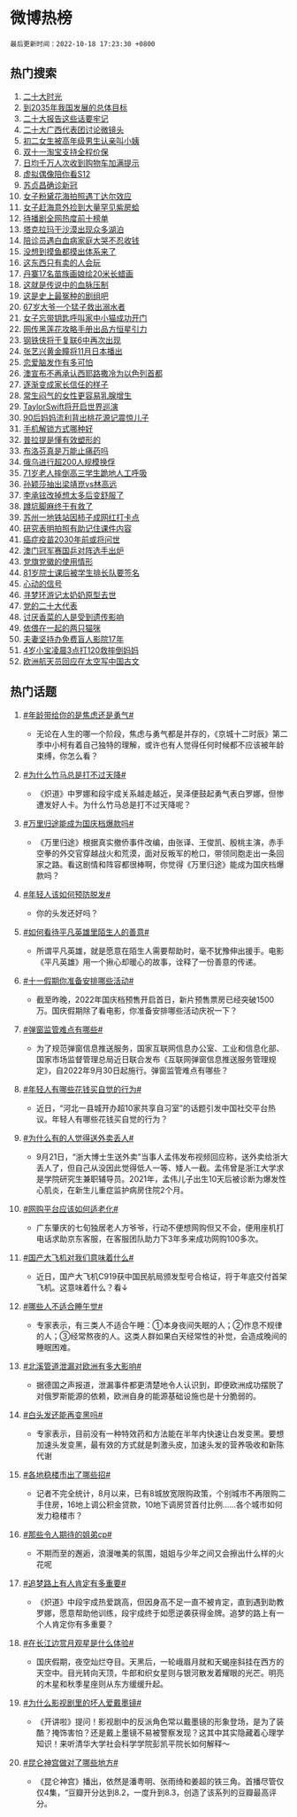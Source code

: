 # 微博热榜

`最后更新时间：2022-10-18 17:23:30 +0800`

## 热门搜索

1. [二十大时光](https://m.weibo.cn/search?containerid=100103type%3D1%26t%3D10%26q%3D%23%E4%BA%8C%E5%8D%81%E5%A4%A7%E6%97%B6%E5%85%89%23&stream_entry_id=51&isnewpage=1&extparam=seat%3D1%26cate%3D10103%26filter_type%3Drealtimehot%26dgr%3D0%26pos%3D0%26c_type%3D51%26display_time%3D1666085008%26pre_seqid%3D16660850085440454434209&luicode=10000011&lfid=106003type%253D25%2526t%253D3%2526disable_hot%253D1%2526filter_type%253Drealtimehot)
1. [到2035年我国发展的总体目标](https://m.weibo.cn/search?containerid=100103type%3D1%26t%3D10%26q%3D%23%E5%88%B02035%E5%B9%B4%E6%88%91%E5%9B%BD%E5%8F%91%E5%B1%95%E7%9A%84%E6%80%BB%E4%BD%93%E7%9B%AE%E6%A0%87%23&stream_entry_id=31&isnewpage=1&extparam=seat%3D1%26cate%3D0%26lcate%3D5001%26pos%3D0%26dgr%3D0%26flag%3D0%26filter_type%3Drealtimehot%26q%3D%2523%25E5%2588%25B02035%25E5%25B9%25B4%25E6%2588%2591%25E5%259B%25BD%25E5%258F%2591%25E5%25B1%2595%25E7%259A%2584%25E6%2580%25BB%25E4%25BD%2593%25E7%259B%25AE%25E6%25A0%2587%2523%26c_type%3D31%26band_rank%3D1%26realpos%3D1%26display_time%3D1666085008%26pre_seqid%3D16660850085440454434209&luicode=10000011&lfid=106003type%253D25%2526t%253D3%2526disable_hot%253D1%2526filter_type%253Drealtimehot)
1. [二十大报告这些话要牢记](https://m.weibo.cn/search?containerid=100103type%3D1%26t%3D10%26q%3D%23%E4%BA%8C%E5%8D%81%E5%A4%A7%E6%8A%A5%E5%91%8A%E8%BF%99%E4%BA%9B%E8%AF%9D%E8%A6%81%E7%89%A2%E8%AE%B0%23&stream_entry_id=31&isnewpage=1&extparam=seat%3D1%26cate%3D0%26lcate%3D5001%26pos%3D1%26dgr%3D0%26flag%3D0%26filter_type%3Drealtimehot%26q%3D%2523%25E4%25BA%258C%25E5%258D%2581%25E5%25A4%25A7%25E6%258A%25A5%25E5%2591%258A%25E8%25BF%2599%25E4%25BA%259B%25E8%25AF%259D%25E8%25A6%2581%25E7%2589%25A2%25E8%25AE%25B0%2523%26c_type%3D31%26band_rank%3D2%26realpos%3D2%26display_time%3D1666085008%26pre_seqid%3D16660850085440454434209&luicode=10000011&lfid=106003type%253D25%2526t%253D3%2526disable_hot%253D1%2526filter_type%253Drealtimehot)
1. [二十大广西代表团讨论微镜头](https://m.weibo.cn/search?containerid=100103type%3D1%26t%3D10%26q%3D%23%E4%BA%8C%E5%8D%81%E5%A4%A7%E5%B9%BF%E8%A5%BF%E4%BB%A3%E8%A1%A8%E5%9B%A2%E8%AE%A8%E8%AE%BA%E5%BE%AE%E9%95%9C%E5%A4%B4%23&stream_entry_id=31&isnewpage=1&extparam=seat%3D1%26cate%3D0%26lcate%3D5001%26pos%3D2%26dgr%3D0%26flag%3D0%26filter_type%3Drealtimehot%26q%3D%2523%25E4%25BA%258C%25E5%258D%2581%25E5%25A4%25A7%25E5%25B9%25BF%25E8%25A5%25BF%25E4%25BB%25A3%25E8%25A1%25A8%25E5%259B%25A2%25E8%25AE%25A8%25E8%25AE%25BA%25E5%25BE%25AE%25E9%2595%259C%25E5%25A4%25B4%2523%26c_type%3D31%26band_rank%3D3%26realpos%3D3%26display_time%3D1666085008%26pre_seqid%3D16660850085440454434209&luicode=10000011&lfid=106003type%253D25%2526t%253D3%2526disable_hot%253D1%2526filter_type%253Drealtimehot)
1. [初二女生被高年级男生认亲叫小姨](https://m.weibo.cn/search?containerid=100103type%3D1%26t%3D10%26q%3D%23%E5%88%9D%E4%BA%8C%E5%A5%B3%E7%94%9F%E8%A2%AB%E9%AB%98%E5%B9%B4%E7%BA%A7%E7%94%B7%E7%94%9F%E8%AE%A4%E4%BA%B2%E5%8F%AB%E5%B0%8F%E5%A7%A8%23&stream_entry_id=31&isnewpage=1&extparam=seat%3D1%26cate%3D0%26lcate%3D5001%26pos%3D3%26dgr%3D0%26flag%3D2%26filter_type%3Drealtimehot%26q%3D%2523%25E5%2588%259D%25E4%25BA%258C%25E5%25A5%25B3%25E7%2594%259F%25E8%25A2%25AB%25E9%25AB%2598%25E5%25B9%25B4%25E7%25BA%25A7%25E7%2594%25B7%25E7%2594%259F%25E8%25AE%25A4%25E4%25BA%25B2%25E5%258F%25AB%25E5%25B0%258F%25E5%25A7%25A8%2523%26c_type%3D31%26band_rank%3D4%26realpos%3D4%26display_time%3D1666085008%26pre_seqid%3D16660850085440454434209&luicode=10000011&lfid=106003type%253D25%2526t%253D3%2526disable_hot%253D1%2526filter_type%253Drealtimehot)
1. [双十一淘宝支持全程价保](https://m.weibo.cn/search?containerid=100103type%3D1%26t%3D10%26q%3D%23%E5%8F%8C%E5%8D%81%E4%B8%80%E6%B7%98%E5%AE%9D%E6%94%AF%E6%8C%81%E5%85%A8%E7%A8%8B%E4%BB%B7%E4%BF%9D%23&stream_entry_id=31&isnewpage=1&extparam=seat%3D1%26cate%3D0%26lcate%3D5001%26pos%3D4%26dgr%3D0%26flag%3D2%26filter_type%3Drealtimehot%26q%3D%2523%25E5%258F%258C%25E5%258D%2581%25E4%25B8%2580%25E6%25B7%2598%25E5%25AE%259D%25E6%2594%25AF%25E6%258C%2581%25E5%2585%25A8%25E7%25A8%258B%25E4%25BB%25B7%25E4%25BF%259D%2523%26c_type%3D31%26band_rank%3D5%26realpos%3D5%26display_time%3D1666085008%26pre_seqid%3D16660850085440454434209&luicode=10000011&lfid=106003type%253D25%2526t%253D3%2526disable_hot%253D1%2526filter_type%253Drealtimehot)
1. [日均千万人次收到购物车加满提示](https://m.weibo.cn/search?containerid=100103type%3D1%26t%3D10%26q%3D%23%E6%97%A5%E5%9D%87%E5%8D%83%E4%B8%87%E4%BA%BA%E6%AC%A1%E6%94%B6%E5%88%B0%E8%B4%AD%E7%89%A9%E8%BD%A6%E5%8A%A0%E6%BB%A1%E6%8F%90%E7%A4%BA%23&stream_entry_id=31&isnewpage=1&extparam=seat%3D1%26cate%3D0%26lcate%3D5001%26pos%3D5%26dgr%3D0%26flag%3D1%26filter_type%3Drealtimehot%26q%3D%2523%25E6%2597%25A5%25E5%259D%2587%25E5%258D%2583%25E4%25B8%2587%25E4%25BA%25BA%25E6%25AC%25A1%25E6%2594%25B6%25E5%2588%25B0%25E8%25B4%25AD%25E7%2589%25A9%25E8%25BD%25A6%25E5%258A%25A0%25E6%25BB%25A1%25E6%258F%2590%25E7%25A4%25BA%2523%26c_type%3D31%26band_rank%3D6%26realpos%3D6%26display_time%3D1666085008%26pre_seqid%3D16660850085440454434209&luicode=10000011&lfid=106003type%253D25%2526t%253D3%2526disable_hot%253D1%2526filter_type%253Drealtimehot)
1. [虚拟偶像陪你看S12](https://m.weibo.cn/search?containerid=100103type%3D1%26t%3D10%26q%3D%23%E8%99%9A%E6%8B%9F%E5%81%B6%E5%83%8F%E9%99%AA%E4%BD%A0%E7%9C%8BS12%23&stream_entry_id=31&isnewpage=1&extparam=seat%3D1%26cate%3D0%26lcate%3D5001%26pos%3D6%26dgr%3D0%26filter_type%3Drealtimehot%26adid%3D168367%26q%3D%2523%25E8%2599%259A%25E6%258B%259F%25E5%2581%25B6%25E5%2583%258F%25E9%2599%25AA%25E4%25BD%25A0%25E7%259C%258BS12%2523%26c_type%3D31%26band_rank%3D7%26display_time%3D1666085008%26pre_seqid%3D16660850085440454434209&luicode=10000011&lfid=106003type%253D25%2526t%253D3%2526disable_hot%253D1%2526filter_type%253Drealtimehot)
1. [苏贞昌确诊新冠](https://m.weibo.cn/search?containerid=100103type%3D1%26t%3D10%26q%3D%23%E8%8B%8F%E8%B4%9E%E6%98%8C%E7%A1%AE%E8%AF%8A%E6%96%B0%E5%86%A0%23&stream_entry_id=31&isnewpage=1&extparam=seat%3D1%26cate%3D0%26lcate%3D5001%26pos%3D7%26dgr%3D0%26flag%3D1%26filter_type%3Drealtimehot%26q%3D%2523%25E8%258B%258F%25E8%25B4%259E%25E6%2598%258C%25E7%25A1%25AE%25E8%25AF%258A%25E6%2596%25B0%25E5%2586%25A0%2523%26c_type%3D31%26band_rank%3D7%26realpos%3D7%26display_time%3D1666085008%26pre_seqid%3D16660850085440454434209&luicode=10000011&lfid=106003type%253D25%2526t%253D3%2526disable_hot%253D1%2526filter_type%253Drealtimehot)
1. [女子粉黛花海拍照遇丁达尔效应](https://m.weibo.cn/search?containerid=100103type%3D1%26t%3D10%26q%3D%23%E5%A5%B3%E5%AD%90%E7%B2%89%E9%BB%9B%E8%8A%B1%E6%B5%B7%E6%8B%8D%E7%85%A7%E9%81%87%E4%B8%81%E8%BE%BE%E5%B0%94%E6%95%88%E5%BA%94%23&stream_entry_id=31&isnewpage=1&extparam=seat%3D1%26cate%3D0%26lcate%3D5001%26pos%3D8%26dgr%3D0%26flag%3D0%26filter_type%3Drealtimehot%26q%3D%2523%25E5%25A5%25B3%25E5%25AD%2590%25E7%25B2%2589%25E9%25BB%259B%25E8%258A%25B1%25E6%25B5%25B7%25E6%258B%258D%25E7%2585%25A7%25E9%2581%2587%25E4%25B8%2581%25E8%25BE%25BE%25E5%25B0%2594%25E6%2595%2588%25E5%25BA%2594%2523%26c_type%3D31%26band_rank%3D8%26realpos%3D8%26display_time%3D1666085008%26pre_seqid%3D16660850085440454434209&luicode=10000011&lfid=106003type%253D25%2526t%253D3%2526disable_hot%253D1%2526filter_type%253Drealtimehot)
1. [女子赶海意外捡到大量罕见紫房蛤](https://m.weibo.cn/search?containerid=100103type%3D1%26t%3D10%26q%3D%23%E5%A5%B3%E5%AD%90%E8%B5%B6%E6%B5%B7%E6%84%8F%E5%A4%96%E6%8D%A1%E5%88%B0%E5%A4%A7%E9%87%8F%E7%BD%95%E8%A7%81%E7%B4%AB%E6%88%BF%E8%9B%A4%23&stream_entry_id=31&isnewpage=1&extparam=seat%3D1%26cate%3D0%26lcate%3D5001%26pos%3D9%26dgr%3D0%26flag%3D0%26filter_type%3Drealtimehot%26q%3D%2523%25E5%25A5%25B3%25E5%25AD%2590%25E8%25B5%25B6%25E6%25B5%25B7%25E6%2584%258F%25E5%25A4%2596%25E6%258D%25A1%25E5%2588%25B0%25E5%25A4%25A7%25E9%2587%258F%25E7%25BD%2595%25E8%25A7%2581%25E7%25B4%25AB%25E6%2588%25BF%25E8%259B%25A4%2523%26c_type%3D31%26band_rank%3D9%26realpos%3D9%26display_time%3D1666085008%26pre_seqid%3D16660850085440454434209&luicode=10000011&lfid=106003type%253D25%2526t%253D3%2526disable_hot%253D1%2526filter_type%253Drealtimehot)
1. [待播剧全网热度前十榜单](https://m.weibo.cn/search?containerid=100103type%3D1%26t%3D10%26q%3D%23%E5%BE%85%E6%92%AD%E5%89%A7%E5%85%A8%E7%BD%91%E7%83%AD%E5%BA%A6%E5%89%8D%E5%8D%81%E6%A6%9C%E5%8D%95%23&stream_entry_id=31&isnewpage=1&extparam=seat%3D1%26cate%3D0%26lcate%3D5001%26pos%3D10%26dgr%3D0%26flag%3D0%26filter_type%3Drealtimehot%26q%3D%2523%25E5%25BE%2585%25E6%2592%25AD%25E5%2589%25A7%25E5%2585%25A8%25E7%25BD%2591%25E7%2583%25AD%25E5%25BA%25A6%25E5%2589%258D%25E5%258D%2581%25E6%25A6%259C%25E5%258D%2595%2523%26c_type%3D31%26band_rank%3D10%26realpos%3D10%26display_time%3D1666085008%26pre_seqid%3D16660850085440454434209&luicode=10000011&lfid=106003type%253D25%2526t%253D3%2526disable_hot%253D1%2526filter_type%253Drealtimehot)
1. [塔克拉玛干沙漠出现众多湖泊](https://m.weibo.cn/search?containerid=100103type%3D1%26t%3D10%26q%3D%23%E5%A1%94%E5%85%8B%E6%8B%89%E7%8E%9B%E5%B9%B2%E6%B2%99%E6%BC%A0%E5%87%BA%E7%8E%B0%E4%BC%97%E5%A4%9A%E6%B9%96%E6%B3%8A%23&stream_entry_id=31&isnewpage=1&extparam=seat%3D1%26cate%3D0%26lcate%3D5001%26pos%3D11%26dgr%3D0%26flag%3D1%26filter_type%3Drealtimehot%26q%3D%2523%25E5%25A1%2594%25E5%2585%258B%25E6%258B%2589%25E7%258E%259B%25E5%25B9%25B2%25E6%25B2%2599%25E6%25BC%25A0%25E5%2587%25BA%25E7%258E%25B0%25E4%25BC%2597%25E5%25A4%259A%25E6%25B9%2596%25E6%25B3%258A%2523%26c_type%3D31%26band_rank%3D11%26realpos%3D11%26display_time%3D1666085008%26pre_seqid%3D16660850085440454434209&luicode=10000011&lfid=106003type%253D25%2526t%253D3%2526disable_hot%253D1%2526filter_type%253Drealtimehot)
1. [陪诊员遇白血病家庭大哭不忍收钱](https://m.weibo.cn/search?containerid=100103type%3D1%26t%3D10%26q%3D%23%E9%99%AA%E8%AF%8A%E5%91%98%E9%81%87%E7%99%BD%E8%A1%80%E7%97%85%E5%AE%B6%E5%BA%AD%E5%A4%A7%E5%93%AD%E4%B8%8D%E5%BF%8D%E6%94%B6%E9%92%B1%23&stream_entry_id=31&isnewpage=1&extparam=seat%3D1%26cate%3D0%26lcate%3D5001%26pos%3D12%26dgr%3D0%26flag%3D1%26filter_type%3Drealtimehot%26q%3D%2523%25E9%2599%25AA%25E8%25AF%258A%25E5%2591%2598%25E9%2581%2587%25E7%2599%25BD%25E8%25A1%2580%25E7%2597%2585%25E5%25AE%25B6%25E5%25BA%25AD%25E5%25A4%25A7%25E5%2593%25AD%25E4%25B8%258D%25E5%25BF%258D%25E6%2594%25B6%25E9%2592%25B1%2523%26c_type%3D31%26band_rank%3D12%26realpos%3D12%26display_time%3D1666085008%26pre_seqid%3D16660850085440454434209&luicode=10000011&lfid=106003type%253D25%2526t%253D3%2526disable_hot%253D1%2526filter_type%253Drealtimehot)
1. [没想到摸鱼都摸出体系来了](https://m.weibo.cn/search?containerid=100103type%3D1%26t%3D10%26q%3D%23%E6%B2%A1%E6%83%B3%E5%88%B0%E6%91%B8%E9%B1%BC%E9%83%BD%E6%91%B8%E5%87%BA%E4%BD%93%E7%B3%BB%E6%9D%A5%E4%BA%86%23&stream_entry_id=31&isnewpage=1&extparam=seat%3D1%26cate%3D0%26lcate%3D5001%26pos%3D13%26dgr%3D0%26flag%3D0%26filter_type%3Drealtimehot%26q%3D%2523%25E6%25B2%25A1%25E6%2583%25B3%25E5%2588%25B0%25E6%2591%25B8%25E9%25B1%25BC%25E9%2583%25BD%25E6%2591%25B8%25E5%2587%25BA%25E4%25BD%2593%25E7%25B3%25BB%25E6%259D%25A5%25E4%25BA%2586%2523%26c_type%3D31%26band_rank%3D13%26realpos%3D13%26display_time%3D1666085008%26pre_seqid%3D16660850085440454434209&luicode=10000011&lfid=106003type%253D25%2526t%253D3%2526disable_hot%253D1%2526filter_type%253Drealtimehot)
1. [这东西只有卖的人会玩](https://m.weibo.cn/search?containerid=100103type%3D1%26t%3D10%26q%3D%23%E8%BF%99%E4%B8%9C%E8%A5%BF%E5%8F%AA%E6%9C%89%E5%8D%96%E7%9A%84%E4%BA%BA%E4%BC%9A%E7%8E%A9%23&stream_entry_id=31&isnewpage=1&extparam=seat%3D1%26cate%3D0%26lcate%3D5001%26pos%3D14%26dgr%3D0%26flag%3D1%26filter_type%3Drealtimehot%26q%3D%2523%25E8%25BF%2599%25E4%25B8%259C%25E8%25A5%25BF%25E5%258F%25AA%25E6%259C%2589%25E5%258D%2596%25E7%259A%2584%25E4%25BA%25BA%25E4%25BC%259A%25E7%258E%25A9%2523%26c_type%3D31%26band_rank%3D14%26realpos%3D14%26display_time%3D1666085008%26pre_seqid%3D16660850085440454434209&luicode=10000011&lfid=106003type%253D25%2526t%253D3%2526disable_hot%253D1%2526filter_type%253Drealtimehot)
1. [丹寨17名苗族画娘绘20米长蜡画](https://m.weibo.cn/search?containerid=100103type%3D1%26t%3D10%26q%3D%23%E4%B8%B9%E5%AF%A817%E5%90%8D%E8%8B%97%E6%97%8F%E7%94%BB%E5%A8%98%E7%BB%9820%E7%B1%B3%E9%95%BF%E8%9C%A1%E7%94%BB%23&stream_entry_id=31&isnewpage=1&extparam=seat%3D1%26cate%3D0%26lcate%3D5001%26pos%3D15%26dgr%3D0%26flag%3D0%26filter_type%3Drealtimehot%26adid%3D168409%26q%3D%2523%25E4%25B8%25B9%25E5%25AF%25A817%25E5%2590%258D%25E8%258B%2597%25E6%2597%258F%25E7%2594%25BB%25E5%25A8%2598%25E7%25BB%259820%25E7%25B1%25B3%25E9%2595%25BF%25E8%259C%25A1%25E7%2594%25BB%2523%26c_type%3D31%26band_rank%3D15%26realpos%3D15%26display_time%3D1666085008%26pre_seqid%3D16660850085440454434209&luicode=10000011&lfid=106003type%253D25%2526t%253D3%2526disable_hot%253D1%2526filter_type%253Drealtimehot)
1. [这就是传说中的血脉压制](https://m.weibo.cn/search?containerid=100103type%3D1%26t%3D10%26q%3D%23%E8%BF%99%E5%B0%B1%E6%98%AF%E4%BC%A0%E8%AF%B4%E4%B8%AD%E7%9A%84%E8%A1%80%E8%84%89%E5%8E%8B%E5%88%B6%23&stream_entry_id=31&isnewpage=1&extparam=seat%3D1%26cate%3D0%26lcate%3D5001%26pos%3D16%26dgr%3D0%26flag%3D0%26filter_type%3Drealtimehot%26q%3D%2523%25E8%25BF%2599%25E5%25B0%25B1%25E6%2598%25AF%25E4%25BC%25A0%25E8%25AF%25B4%25E4%25B8%25AD%25E7%259A%2584%25E8%25A1%2580%25E8%2584%2589%25E5%258E%258B%25E5%2588%25B6%2523%26c_type%3D31%26band_rank%3D16%26realpos%3D16%26display_time%3D1666085008%26pre_seqid%3D16660850085440454434209&luicode=10000011&lfid=106003type%253D25%2526t%253D3%2526disable_hot%253D1%2526filter_type%253Drealtimehot)
1. [这是史上最冤种的剧组吧](https://m.weibo.cn/search?containerid=100103type%3D1%26t%3D10%26q%3D%23%E8%BF%99%E6%98%AF%E5%8F%B2%E4%B8%8A%E6%9C%80%E5%86%A4%E7%A7%8D%E7%9A%84%E5%89%A7%E7%BB%84%E5%90%A7%23&stream_entry_id=31&isnewpage=1&extparam=seat%3D1%26cate%3D0%26lcate%3D5001%26pos%3D17%26dgr%3D0%26flag%3D0%26filter_type%3Drealtimehot%26q%3D%2523%25E8%25BF%2599%25E6%2598%25AF%25E5%258F%25B2%25E4%25B8%258A%25E6%259C%2580%25E5%2586%25A4%25E7%25A7%258D%25E7%259A%2584%25E5%2589%25A7%25E7%25BB%2584%25E5%2590%25A7%2523%26c_type%3D31%26band_rank%3D17%26realpos%3D17%26display_time%3D1666085008%26pre_seqid%3D16660850085440454434209&luicode=10000011&lfid=106003type%253D25%2526t%253D3%2526disable_hot%253D1%2526filter_type%253Drealtimehot)
1. [67岁大爷一个猛子救出溺水者](https://m.weibo.cn/search?containerid=100103type%3D1%26t%3D10%26q%3D%2367%E5%B2%81%E5%A4%A7%E7%88%B7%E4%B8%80%E4%B8%AA%E7%8C%9B%E5%AD%90%E6%95%91%E5%87%BA%E6%BA%BA%E6%B0%B4%E8%80%85%23&stream_entry_id=31&isnewpage=1&extparam=seat%3D1%26cate%3D0%26lcate%3D5001%26pos%3D18%26dgr%3D0%26flag%3D1%26filter_type%3Drealtimehot%26q%3D%252367%25E5%25B2%2581%25E5%25A4%25A7%25E7%2588%25B7%25E4%25B8%2580%25E4%25B8%25AA%25E7%258C%259B%25E5%25AD%2590%25E6%2595%2591%25E5%2587%25BA%25E6%25BA%25BA%25E6%25B0%25B4%25E8%2580%2585%2523%26c_type%3D31%26band_rank%3D18%26realpos%3D18%26display_time%3D1666085008%26pre_seqid%3D16660850085440454434209&luicode=10000011&lfid=106003type%253D25%2526t%253D3%2526disable_hot%253D1%2526filter_type%253Drealtimehot)
1. [女子忘带钥匙呼叫家中小猫成功开门](https://m.weibo.cn/search?containerid=100103type%3D1%26t%3D10%26q%3D%23%E5%A5%B3%E5%AD%90%E5%BF%98%E5%B8%A6%E9%92%A5%E5%8C%99%E5%91%BC%E5%8F%AB%E5%AE%B6%E4%B8%AD%E5%B0%8F%E7%8C%AB%E6%88%90%E5%8A%9F%E5%BC%80%E9%97%A8%23&stream_entry_id=31&isnewpage=1&extparam=seat%3D1%26cate%3D0%26lcate%3D5001%26pos%3D19%26dgr%3D0%26flag%3D1%26filter_type%3Drealtimehot%26q%3D%2523%25E5%25A5%25B3%25E5%25AD%2590%25E5%25BF%2598%25E5%25B8%25A6%25E9%2592%25A5%25E5%258C%2599%25E5%2591%25BC%25E5%258F%25AB%25E5%25AE%25B6%25E4%25B8%25AD%25E5%25B0%258F%25E7%258C%25AB%25E6%2588%2590%25E5%258A%259F%25E5%25BC%2580%25E9%2597%25A8%2523%26c_type%3D31%26band_rank%3D19%26realpos%3D19%26display_time%3D1666085008%26pre_seqid%3D16660850085440454434209&luicode=10000011&lfid=106003type%253D25%2526t%253D3%2526disable_hot%253D1%2526filter_type%253Drealtimehot)
1. [网传黑莲花攻略手册出品方恒星引力](https://m.weibo.cn/search?containerid=100103type%3D1%26t%3D10%26q%3D%23%E7%BD%91%E4%BC%A0%E9%BB%91%E8%8E%B2%E8%8A%B1%E6%94%BB%E7%95%A5%E6%89%8B%E5%86%8C%E5%87%BA%E5%93%81%E6%96%B9%E6%81%92%E6%98%9F%E5%BC%95%E5%8A%9B%23&stream_entry_id=31&isnewpage=1&extparam=seat%3D1%26cate%3D0%26lcate%3D5001%26pos%3D20%26dgr%3D0%26flag%3D1%26filter_type%3Drealtimehot%26q%3D%2523%25E7%25BD%2591%25E4%25BC%25A0%25E9%25BB%2591%25E8%258E%25B2%25E8%258A%25B1%25E6%2594%25BB%25E7%2595%25A5%25E6%2589%258B%25E5%2586%258C%25E5%2587%25BA%25E5%2593%2581%25E6%2596%25B9%25E6%2581%2592%25E6%2598%259F%25E5%25BC%2595%25E5%258A%259B%2523%26c_type%3D31%26band_rank%3D20%26realpos%3D20%26display_time%3D1666085008%26pre_seqid%3D16660850085440454434209&luicode=10000011&lfid=106003type%253D25%2526t%253D3%2526disable_hot%253D1%2526filter_type%253Drealtimehot)
1. [钢铁侠将于复联6中再次出现](https://m.weibo.cn/search?containerid=100103type%3D1%26t%3D10%26q%3D%23%E9%92%A2%E9%93%81%E4%BE%A0%E5%B0%86%E4%BA%8E%E5%A4%8D%E8%81%946%E4%B8%AD%E5%86%8D%E6%AC%A1%E5%87%BA%E7%8E%B0%23&stream_entry_id=31&isnewpage=1&extparam=seat%3D1%26cate%3D0%26lcate%3D5001%26pos%3D21%26dgr%3D0%26flag%3D0%26filter_type%3Drealtimehot%26q%3D%2523%25E9%2592%25A2%25E9%2593%2581%25E4%25BE%25A0%25E5%25B0%2586%25E4%25BA%258E%25E5%25A4%258D%25E8%2581%25946%25E4%25B8%25AD%25E5%2586%258D%25E6%25AC%25A1%25E5%2587%25BA%25E7%258E%25B0%2523%26c_type%3D31%26band_rank%3D21%26realpos%3D21%26display_time%3D1666085008%26pre_seqid%3D16660850085440454434209&luicode=10000011&lfid=106003type%253D25%2526t%253D3%2526disable_hot%253D1%2526filter_type%253Drealtimehot)
1. [张艺兴黄金瞳将11月日本播出](https://m.weibo.cn/search?containerid=100103type%3D1%26t%3D10%26q%3D%23%E5%BC%A0%E8%89%BA%E5%85%B4%E9%BB%84%E9%87%91%E7%9E%B3%E5%B0%8611%E6%9C%88%E6%97%A5%E6%9C%AC%E6%92%AD%E5%87%BA%23&stream_entry_id=31&isnewpage=1&extparam=seat%3D1%26cate%3D0%26lcate%3D5001%26pos%3D22%26dgr%3D0%26flag%3D0%26filter_type%3Drealtimehot%26q%3D%2523%25E5%25BC%25A0%25E8%2589%25BA%25E5%2585%25B4%25E9%25BB%2584%25E9%2587%2591%25E7%259E%25B3%25E5%25B0%258611%25E6%259C%2588%25E6%2597%25A5%25E6%259C%25AC%25E6%2592%25AD%25E5%2587%25BA%2523%26c_type%3D31%26band_rank%3D22%26realpos%3D22%26display_time%3D1666085008%26pre_seqid%3D16660850085440454434209&luicode=10000011&lfid=106003type%253D25%2526t%253D3%2526disable_hot%253D1%2526filter_type%253Drealtimehot)
1. [恋爱脑发作有多可怕](https://m.weibo.cn/search?containerid=100103type%3D1%26t%3D10%26q%3D%23%E6%81%8B%E7%88%B1%E8%84%91%E5%8F%91%E4%BD%9C%E6%9C%89%E5%A4%9A%E5%8F%AF%E6%80%95%23&stream_entry_id=31&isnewpage=1&extparam=seat%3D1%26cate%3D0%26lcate%3D5001%26pos%3D23%26dgr%3D0%26flag%3D0%26filter_type%3Drealtimehot%26q%3D%2523%25E6%2581%258B%25E7%2588%25B1%25E8%2584%2591%25E5%258F%2591%25E4%25BD%259C%25E6%259C%2589%25E5%25A4%259A%25E5%258F%25AF%25E6%2580%2595%2523%26c_type%3D31%26band_rank%3D23%26realpos%3D23%26display_time%3D1666085008%26pre_seqid%3D16660850085440454434209&luicode=10000011&lfid=106003type%253D25%2526t%253D3%2526disable_hot%253D1%2526filter_type%253Drealtimehot)
1. [澳宣布不再承认西耶路撒冷为以色列首都](https://m.weibo.cn/search?containerid=100103type%3D1%26t%3D10%26q%3D%E6%BE%B3%E5%AE%A3%E5%B8%83%E4%B8%8D%E5%86%8D%E6%89%BF%E8%AE%A4%E8%A5%BF%E8%80%B6%E8%B7%AF%E6%92%92%E5%86%B7%E4%B8%BA%E4%BB%A5%E8%89%B2%E5%88%97%E9%A6%96%E9%83%BD&stream_entry_id=31&isnewpage=1&extparam=seat%3D1%26cate%3D0%26lcate%3D5001%26pos%3D24%26dgr%3D0%26flag%3D0%26filter_type%3Drealtimehot%26q%3D%25E6%25BE%25B3%25E5%25AE%25A3%25E5%25B8%2583%25E4%25B8%258D%25E5%2586%258D%25E6%2589%25BF%25E8%25AE%25A4%25E8%25A5%25BF%25E8%2580%25B6%25E8%25B7%25AF%25E6%2592%2592%25E5%2586%25B7%25E4%25B8%25BA%25E4%25BB%25A5%25E8%2589%25B2%25E5%2588%2597%25E9%25A6%2596%25E9%2583%25BD%26c_type%3D31%26band_rank%3D24%26realpos%3D24%26display_time%3D1666085008%26pre_seqid%3D16660850085440454434209&luicode=10000011&lfid=106003type%253D25%2526t%253D3%2526disable_hot%253D1%2526filter_type%253Drealtimehot)
1. [逐渐变成家长信任的样子](https://m.weibo.cn/search?containerid=100103type%3D1%26t%3D10%26q%3D%23%E9%80%90%E6%B8%90%E5%8F%98%E6%88%90%E5%AE%B6%E9%95%BF%E4%BF%A1%E4%BB%BB%E7%9A%84%E6%A0%B7%E5%AD%90%23&stream_entry_id=31&isnewpage=1&extparam=seat%3D1%26cate%3D0%26lcate%3D5001%26pos%3D25%26dgr%3D0%26flag%3D0%26filter_type%3Drealtimehot%26q%3D%2523%25E9%2580%2590%25E6%25B8%2590%25E5%258F%2598%25E6%2588%2590%25E5%25AE%25B6%25E9%2595%25BF%25E4%25BF%25A1%25E4%25BB%25BB%25E7%259A%2584%25E6%25A0%25B7%25E5%25AD%2590%2523%26c_type%3D31%26band_rank%3D25%26realpos%3D25%26display_time%3D1666085008%26pre_seqid%3D16660850085440454434209&luicode=10000011&lfid=106003type%253D25%2526t%253D3%2526disable_hot%253D1%2526filter_type%253Drealtimehot)
1. [常生闷气的女性更容易乳腺增生](https://m.weibo.cn/search?containerid=100103type%3D1%26t%3D10%26q%3D%23%E5%B8%B8%E7%94%9F%E9%97%B7%E6%B0%94%E7%9A%84%E5%A5%B3%E6%80%A7%E6%9B%B4%E5%AE%B9%E6%98%93%E4%B9%B3%E8%85%BA%E5%A2%9E%E7%94%9F%23&stream_entry_id=31&isnewpage=1&extparam=seat%3D1%26cate%3D0%26lcate%3D5001%26pos%3D26%26dgr%3D0%26flag%3D0%26filter_type%3Drealtimehot%26q%3D%2523%25E5%25B8%25B8%25E7%2594%259F%25E9%2597%25B7%25E6%25B0%2594%25E7%259A%2584%25E5%25A5%25B3%25E6%2580%25A7%25E6%259B%25B4%25E5%25AE%25B9%25E6%2598%2593%25E4%25B9%25B3%25E8%2585%25BA%25E5%25A2%259E%25E7%2594%259F%2523%26c_type%3D31%26band_rank%3D26%26realpos%3D26%26display_time%3D1666085008%26pre_seqid%3D16660850085440454434209&luicode=10000011&lfid=106003type%253D25%2526t%253D3%2526disable_hot%253D1%2526filter_type%253Drealtimehot)
1. [TaylorSwift将开启世界巡演](https://m.weibo.cn/search?containerid=100103type%3D1%26t%3D10%26q%3D%23TaylorSwift%E5%B0%86%E5%BC%80%E5%90%AF%E4%B8%96%E7%95%8C%E5%B7%A1%E6%BC%94%23&stream_entry_id=31&isnewpage=1&extparam=seat%3D1%26cate%3D0%26lcate%3D5001%26pos%3D27%26dgr%3D0%26flag%3D0%26filter_type%3Drealtimehot%26q%3D%2523TaylorSwift%25E5%25B0%2586%25E5%25BC%2580%25E5%2590%25AF%25E4%25B8%2596%25E7%2595%258C%25E5%25B7%25A1%25E6%25BC%2594%2523%26c_type%3D31%26band_rank%3D27%26realpos%3D27%26display_time%3D1666085008%26pre_seqid%3D16660850085440454434209&luicode=10000011&lfid=106003type%253D25%2526t%253D3%2526disable_hot%253D1%2526filter_type%253Drealtimehot)
1. [90后妈妈流利背出桃花源记震惊儿子](https://m.weibo.cn/search?containerid=100103type%3D1%26t%3D10%26q%3D%2390%E5%90%8E%E5%A6%88%E5%A6%88%E6%B5%81%E5%88%A9%E8%83%8C%E5%87%BA%E6%A1%83%E8%8A%B1%E6%BA%90%E8%AE%B0%E9%9C%87%E6%83%8A%E5%84%BF%E5%AD%90%23&stream_entry_id=31&isnewpage=1&extparam=seat%3D1%26cate%3D0%26lcate%3D5001%26pos%3D28%26dgr%3D0%26flag%3D0%26filter_type%3Drealtimehot%26q%3D%252390%25E5%2590%258E%25E5%25A6%2588%25E5%25A6%2588%25E6%25B5%2581%25E5%2588%25A9%25E8%2583%258C%25E5%2587%25BA%25E6%25A1%2583%25E8%258A%25B1%25E6%25BA%2590%25E8%25AE%25B0%25E9%259C%2587%25E6%2583%258A%25E5%2584%25BF%25E5%25AD%2590%2523%26c_type%3D31%26band_rank%3D28%26realpos%3D28%26display_time%3D1666085008%26pre_seqid%3D16660850085440454434209&luicode=10000011&lfid=106003type%253D25%2526t%253D3%2526disable_hot%253D1%2526filter_type%253Drealtimehot)
1. [手机解锁方式哪种好](https://m.weibo.cn/search?containerid=100103type%3D1%26t%3D10%26q%3D%23%E6%89%8B%E6%9C%BA%E8%A7%A3%E9%94%81%E6%96%B9%E5%BC%8F%E5%93%AA%E7%A7%8D%E5%A5%BD%23&stream_entry_id=31&isnewpage=1&extparam=seat%3D1%26cate%3D0%26lcate%3D5001%26pos%3D29%26dgr%3D0%26flag%3D1%26filter_type%3Drealtimehot%26q%3D%2523%25E6%2589%258B%25E6%259C%25BA%25E8%25A7%25A3%25E9%2594%2581%25E6%2596%25B9%25E5%25BC%258F%25E5%2593%25AA%25E7%25A7%258D%25E5%25A5%25BD%2523%26c_type%3D31%26band_rank%3D29%26realpos%3D29%26display_time%3D1666085008%26pre_seqid%3D16660850085440454434209&luicode=10000011&lfid=106003type%253D25%2526t%253D3%2526disable_hot%253D1%2526filter_type%253Drealtimehot)
1. [普拉提是懂有效塑形的](https://m.weibo.cn/search?containerid=100103type%3D1%26t%3D10%26q%3D%23%E6%99%AE%E6%8B%89%E6%8F%90%E6%98%AF%E6%87%82%E6%9C%89%E6%95%88%E5%A1%91%E5%BD%A2%E7%9A%84%23&stream_entry_id=31&isnewpage=1&extparam=seat%3D1%26cate%3D0%26lcate%3D5001%26pos%3D30%26dgr%3D0%26flag%3D1%26filter_type%3Drealtimehot%26q%3D%2523%25E6%2599%25AE%25E6%258B%2589%25E6%258F%2590%25E6%2598%25AF%25E6%2587%2582%25E6%259C%2589%25E6%2595%2588%25E5%25A1%2591%25E5%25BD%25A2%25E7%259A%2584%2523%26c_type%3D31%26band_rank%3D30%26realpos%3D30%26display_time%3D1666085008%26pre_seqid%3D16660850085440454434209&luicode=10000011&lfid=106003type%253D25%2526t%253D3%2526disable_hot%253D1%2526filter_type%253Drealtimehot)
1. [布洛芬真是万能止痛药吗](https://m.weibo.cn/search?containerid=100103type%3D1%26t%3D10%26q%3D%23%E5%B8%83%E6%B4%9B%E8%8A%AC%E7%9C%9F%E6%98%AF%E4%B8%87%E8%83%BD%E6%AD%A2%E7%97%9B%E8%8D%AF%E5%90%97%23&stream_entry_id=31&isnewpage=1&extparam=seat%3D1%26cate%3D0%26lcate%3D5001%26pos%3D31%26dgr%3D0%26flag%3D0%26filter_type%3Drealtimehot%26q%3D%2523%25E5%25B8%2583%25E6%25B4%259B%25E8%258A%25AC%25E7%259C%259F%25E6%2598%25AF%25E4%25B8%2587%25E8%2583%25BD%25E6%25AD%25A2%25E7%2597%259B%25E8%258D%25AF%25E5%2590%2597%2523%26c_type%3D31%26band_rank%3D31%26realpos%3D31%26display_time%3D1666085008%26pre_seqid%3D16660850085440454434209&luicode=10000011&lfid=106003type%253D25%2526t%253D3%2526disable_hot%253D1%2526filter_type%253Drealtimehot)
1. [俄乌进行超200人规模换俘](https://m.weibo.cn/search?containerid=100103type%3D1%26t%3D10%26q%3D%23%E4%BF%84%E4%B9%8C%E8%BF%9B%E8%A1%8C%E8%B6%85200%E4%BA%BA%E8%A7%84%E6%A8%A1%E6%8D%A2%E4%BF%98%23&stream_entry_id=31&isnewpage=1&extparam=seat%3D1%26cate%3D0%26lcate%3D5001%26pos%3D32%26dgr%3D0%26flag%3D0%26filter_type%3Drealtimehot%26q%3D%2523%25E4%25BF%2584%25E4%25B9%258C%25E8%25BF%259B%25E8%25A1%258C%25E8%25B6%2585200%25E4%25BA%25BA%25E8%25A7%2584%25E6%25A8%25A1%25E6%258D%25A2%25E4%25BF%2598%2523%26c_type%3D31%26band_rank%3D32%26realpos%3D32%26display_time%3D1666085008%26pre_seqid%3D16660850085440454434209&luicode=10000011&lfid=106003type%253D25%2526t%253D3%2526disable_hot%253D1%2526filter_type%253Drealtimehot)
1. [71岁老人摔倒高三学生跪地人工呼吸](https://m.weibo.cn/search?containerid=100103type%3D1%26t%3D10%26q%3D%2371%E5%B2%81%E8%80%81%E4%BA%BA%E6%91%94%E5%80%92%E9%AB%98%E4%B8%89%E5%AD%A6%E7%94%9F%E8%B7%AA%E5%9C%B0%E4%BA%BA%E5%B7%A5%E5%91%BC%E5%90%B8%23&stream_entry_id=31&isnewpage=1&extparam=seat%3D1%26cate%3D0%26lcate%3D5001%26pos%3D33%26dgr%3D0%26flag%3D0%26filter_type%3Drealtimehot%26q%3D%252371%25E5%25B2%2581%25E8%2580%2581%25E4%25BA%25BA%25E6%2591%2594%25E5%2580%2592%25E9%25AB%2598%25E4%25B8%2589%25E5%25AD%25A6%25E7%2594%259F%25E8%25B7%25AA%25E5%259C%25B0%25E4%25BA%25BA%25E5%25B7%25A5%25E5%2591%25BC%25E5%2590%25B8%2523%26c_type%3D31%26band_rank%3D33%26realpos%3D33%26display_time%3D1666085008%26pre_seqid%3D16660850085440454434209&luicode=10000011&lfid=106003type%253D25%2526t%253D3%2526disable_hot%253D1%2526filter_type%253Drealtimehot)
1. [孙颖莎抽出梁靖崑vs林高远](https://m.weibo.cn/search?containerid=100103type%3D1%26t%3D10%26q%3D%23%E5%AD%99%E9%A2%96%E8%8E%8E%E6%8A%BD%E5%87%BA%E6%A2%81%E9%9D%96%E5%B4%91vs%E6%9E%97%E9%AB%98%E8%BF%9C%23&stream_entry_id=31&isnewpage=1&extparam=seat%3D1%26cate%3D0%26lcate%3D5001%26pos%3D34%26dgr%3D0%26flag%3D0%26filter_type%3Drealtimehot%26q%3D%2523%25E5%25AD%2599%25E9%25A2%2596%25E8%258E%258E%25E6%258A%25BD%25E5%2587%25BA%25E6%25A2%2581%25E9%259D%2596%25E5%25B4%2591vs%25E6%259E%2597%25E9%25AB%2598%25E8%25BF%259C%2523%26c_type%3D31%26band_rank%3D34%26realpos%3D34%26display_time%3D1666085008%26pre_seqid%3D16660850085440454434209&luicode=10000011&lfid=106003type%253D25%2526t%253D3%2526disable_hot%253D1%2526filter_type%253Drealtimehot)
1. [李承铉改掉想太多后变舒服了](https://m.weibo.cn/search?containerid=100103type%3D1%26t%3D10%26q%3D%23%E6%9D%8E%E6%89%BF%E9%93%89%E6%94%B9%E6%8E%89%E6%83%B3%E5%A4%AA%E5%A4%9A%E5%90%8E%E5%8F%98%E8%88%92%E6%9C%8D%E4%BA%86%23&stream_entry_id=31&isnewpage=1&extparam=seat%3D1%26cate%3D0%26lcate%3D5001%26pos%3D35%26dgr%3D0%26flag%3D0%26filter_type%3Drealtimehot%26q%3D%2523%25E6%259D%258E%25E6%2589%25BF%25E9%2593%2589%25E6%2594%25B9%25E6%258E%2589%25E6%2583%25B3%25E5%25A4%25AA%25E5%25A4%259A%25E5%2590%258E%25E5%258F%2598%25E8%2588%2592%25E6%259C%258D%25E4%25BA%2586%2523%26c_type%3D31%26band_rank%3D35%26realpos%3D35%26display_time%3D1666085008%26pre_seqid%3D16660850085440454434209&luicode=10000011&lfid=106003type%253D25%2526t%253D3%2526disable_hot%253D1%2526filter_type%253Drealtimehot)
1. [蹲坑脚麻终于有救了](https://m.weibo.cn/search?containerid=100103type%3D1%26t%3D10%26q%3D%23%E8%B9%B2%E5%9D%91%E8%84%9A%E9%BA%BB%E7%BB%88%E4%BA%8E%E6%9C%89%E6%95%91%E4%BA%86%23&stream_entry_id=31&isnewpage=1&extparam=seat%3D1%26cate%3D0%26lcate%3D5001%26pos%3D36%26dgr%3D0%26flag%3D0%26filter_type%3Drealtimehot%26q%3D%2523%25E8%25B9%25B2%25E5%259D%2591%25E8%2584%259A%25E9%25BA%25BB%25E7%25BB%2588%25E4%25BA%258E%25E6%259C%2589%25E6%2595%2591%25E4%25BA%2586%2523%26c_type%3D31%26band_rank%3D36%26realpos%3D36%26display_time%3D1666085008%26pre_seqid%3D16660850085440454434209&luicode=10000011&lfid=106003type%253D25%2526t%253D3%2526disable_hot%253D1%2526filter_type%253Drealtimehot)
1. [苏州一地铁站因柿子成网红打卡点](https://m.weibo.cn/search?containerid=100103type%3D1%26t%3D10%26q%3D%23%E8%8B%8F%E5%B7%9E%E4%B8%80%E5%9C%B0%E9%93%81%E7%AB%99%E5%9B%A0%E6%9F%BF%E5%AD%90%E6%88%90%E7%BD%91%E7%BA%A2%E6%89%93%E5%8D%A1%E7%82%B9%23&stream_entry_id=31&isnewpage=1&extparam=seat%3D1%26cate%3D0%26lcate%3D5001%26pos%3D37%26dgr%3D0%26flag%3D0%26filter_type%3Drealtimehot%26q%3D%2523%25E8%258B%258F%25E5%25B7%259E%25E4%25B8%2580%25E5%259C%25B0%25E9%2593%2581%25E7%25AB%2599%25E5%259B%25A0%25E6%259F%25BF%25E5%25AD%2590%25E6%2588%2590%25E7%25BD%2591%25E7%25BA%25A2%25E6%2589%2593%25E5%258D%25A1%25E7%2582%25B9%2523%26c_type%3D31%26band_rank%3D37%26realpos%3D37%26display_time%3D1666085008%26pre_seqid%3D16660850085440454434209&luicode=10000011&lfid=106003type%253D25%2526t%253D3%2526disable_hot%253D1%2526filter_type%253Drealtimehot)
1. [研究表明拍照有助记住课件内容](https://m.weibo.cn/search?containerid=100103type%3D1%26t%3D10%26q%3D%23%E7%A0%94%E7%A9%B6%E8%A1%A8%E6%98%8E%E6%8B%8D%E7%85%A7%E6%9C%89%E5%8A%A9%E8%AE%B0%E4%BD%8F%E8%AF%BE%E4%BB%B6%E5%86%85%E5%AE%B9%23&stream_entry_id=31&isnewpage=1&extparam=seat%3D1%26cate%3D0%26lcate%3D5001%26pos%3D38%26dgr%3D0%26flag%3D0%26filter_type%3Drealtimehot%26q%3D%2523%25E7%25A0%2594%25E7%25A9%25B6%25E8%25A1%25A8%25E6%2598%258E%25E6%258B%258D%25E7%2585%25A7%25E6%259C%2589%25E5%258A%25A9%25E8%25AE%25B0%25E4%25BD%258F%25E8%25AF%25BE%25E4%25BB%25B6%25E5%2586%2585%25E5%25AE%25B9%2523%26c_type%3D31%26band_rank%3D38%26realpos%3D38%26display_time%3D1666085008%26pre_seqid%3D16660850085440454434209&luicode=10000011&lfid=106003type%253D25%2526t%253D3%2526disable_hot%253D1%2526filter_type%253Drealtimehot)
1. [癌症疫苗2030年前或将问世](https://m.weibo.cn/search?containerid=100103type%3D1%26t%3D10%26q%3D%23%E7%99%8C%E7%97%87%E7%96%AB%E8%8B%972030%E5%B9%B4%E5%89%8D%E6%88%96%E5%B0%86%E9%97%AE%E4%B8%96%23&stream_entry_id=31&isnewpage=1&extparam=seat%3D1%26cate%3D0%26lcate%3D5001%26pos%3D39%26dgr%3D0%26flag%3D0%26filter_type%3Drealtimehot%26q%3D%2523%25E7%2599%258C%25E7%2597%2587%25E7%2596%25AB%25E8%258B%25972030%25E5%25B9%25B4%25E5%2589%258D%25E6%2588%2596%25E5%25B0%2586%25E9%2597%25AE%25E4%25B8%2596%2523%26c_type%3D31%26band_rank%3D39%26realpos%3D39%26display_time%3D1666085008%26pre_seqid%3D16660850085440454434209&luicode=10000011&lfid=106003type%253D25%2526t%253D3%2526disable_hot%253D1%2526filter_type%253Drealtimehot)
1. [澳门冠军赛国乒对阵选手出炉](https://m.weibo.cn/search?containerid=100103type%3D1%26t%3D10%26q%3D%23%E6%BE%B3%E9%97%A8%E5%86%A0%E5%86%9B%E8%B5%9B%E5%9B%BD%E4%B9%92%E5%AF%B9%E9%98%B5%E9%80%89%E6%89%8B%E5%87%BA%E7%82%89%23&stream_entry_id=31&isnewpage=1&extparam=seat%3D1%26cate%3D0%26lcate%3D5001%26pos%3D40%26dgr%3D0%26flag%3D1%26filter_type%3Drealtimehot%26q%3D%2523%25E6%25BE%25B3%25E9%2597%25A8%25E5%2586%25A0%25E5%2586%259B%25E8%25B5%259B%25E5%259B%25BD%25E4%25B9%2592%25E5%25AF%25B9%25E9%2598%25B5%25E9%2580%2589%25E6%2589%258B%25E5%2587%25BA%25E7%2582%2589%2523%26c_type%3D31%26band_rank%3D40%26realpos%3D40%26display_time%3D1666085008%26pre_seqid%3D16660850085440454434209&luicode=10000011&lfid=106003type%253D25%2526t%253D3%2526disable_hot%253D1%2526filter_type%253Drealtimehot)
1. [党旗党徽的使用情形](https://m.weibo.cn/search?containerid=100103type%3D1%26t%3D10%26q%3D%23%E5%85%9A%E6%97%97%E5%85%9A%E5%BE%BD%E7%9A%84%E4%BD%BF%E7%94%A8%E6%83%85%E5%BD%A2%23&stream_entry_id=31&isnewpage=1&extparam=seat%3D1%26cate%3D0%26lcate%3D5001%26pos%3D41%26dgr%3D0%26flag%3D1%26filter_type%3Drealtimehot%26q%3D%2523%25E5%2585%259A%25E6%2597%2597%25E5%2585%259A%25E5%25BE%25BD%25E7%259A%2584%25E4%25BD%25BF%25E7%2594%25A8%25E6%2583%2585%25E5%25BD%25A2%2523%26c_type%3D31%26band_rank%3D41%26realpos%3D41%26display_time%3D1666085008%26pre_seqid%3D16660850085440454434209&luicode=10000011&lfid=106003type%253D25%2526t%253D3%2526disable_hot%253D1%2526filter_type%253Drealtimehot)
1. [81岁院士课后被学生排长队要签名](https://m.weibo.cn/search?containerid=100103type%3D1%26t%3D10%26q%3D%2381%E5%B2%81%E9%99%A2%E5%A3%AB%E8%AF%BE%E5%90%8E%E8%A2%AB%E5%AD%A6%E7%94%9F%E6%8E%92%E9%95%BF%E9%98%9F%E8%A6%81%E7%AD%BE%E5%90%8D%23&stream_entry_id=31&isnewpage=1&extparam=seat%3D1%26cate%3D0%26lcate%3D5001%26pos%3D42%26dgr%3D0%26flag%3D0%26filter_type%3Drealtimehot%26q%3D%252381%25E5%25B2%2581%25E9%2599%25A2%25E5%25A3%25AB%25E8%25AF%25BE%25E5%2590%258E%25E8%25A2%25AB%25E5%25AD%25A6%25E7%2594%259F%25E6%258E%2592%25E9%2595%25BF%25E9%2598%259F%25E8%25A6%2581%25E7%25AD%25BE%25E5%2590%258D%2523%26c_type%3D31%26band_rank%3D42%26realpos%3D42%26display_time%3D1666085008%26pre_seqid%3D16660850085440454434209&luicode=10000011&lfid=106003type%253D25%2526t%253D3%2526disable_hot%253D1%2526filter_type%253Drealtimehot)
1. [心动的信号](https://m.weibo.cn/search?containerid=100103type%3D1%26t%3D10%26q%3D%23%E5%BF%83%E5%8A%A8%E7%9A%84%E4%BF%A1%E5%8F%B7%23&stream_entry_id=31&isnewpage=1&extparam=seat%3D1%26cate%3D0%26lcate%3D5001%26pos%3D43%26dgr%3D0%26flag%3D0%26filter_type%3Drealtimehot%26q%3D%2523%25E5%25BF%2583%25E5%258A%25A8%25E7%259A%2584%25E4%25BF%25A1%25E5%258F%25B7%2523%26c_type%3D31%26band_rank%3D43%26realpos%3D43%26display_time%3D1666085008%26pre_seqid%3D16660850085440454434209&luicode=10000011&lfid=106003type%253D25%2526t%253D3%2526disable_hot%253D1%2526filter_type%253Drealtimehot)
1. [寻梦环游记太奶奶原型去世](https://m.weibo.cn/search?containerid=100103type%3D1%26t%3D10%26q%3D%23%E5%AF%BB%E6%A2%A6%E7%8E%AF%E6%B8%B8%E8%AE%B0%E5%A4%AA%E5%A5%B6%E5%A5%B6%E5%8E%9F%E5%9E%8B%E5%8E%BB%E4%B8%96%23&stream_entry_id=31&isnewpage=1&extparam=seat%3D1%26cate%3D0%26lcate%3D5001%26pos%3D44%26dgr%3D0%26flag%3D0%26filter_type%3Drealtimehot%26q%3D%2523%25E5%25AF%25BB%25E6%25A2%25A6%25E7%258E%25AF%25E6%25B8%25B8%25E8%25AE%25B0%25E5%25A4%25AA%25E5%25A5%25B6%25E5%25A5%25B6%25E5%258E%259F%25E5%259E%258B%25E5%258E%25BB%25E4%25B8%2596%2523%26c_type%3D31%26band_rank%3D44%26realpos%3D44%26display_time%3D1666085008%26pre_seqid%3D16660850085440454434209&luicode=10000011&lfid=106003type%253D25%2526t%253D3%2526disable_hot%253D1%2526filter_type%253Drealtimehot)
1. [党的二十大代表](https://m.weibo.cn/search?containerid=100103type%3D1%26t%3D10%26q%3D%23%E5%85%9A%E7%9A%84%E4%BA%8C%E5%8D%81%E5%A4%A7%E4%BB%A3%E8%A1%A8%23&stream_entry_id=31&isnewpage=1&extparam=seat%3D1%26cate%3D0%26lcate%3D5001%26pos%3D45%26dgr%3D0%26flag%3D1%26filter_type%3Drealtimehot%26q%3D%2523%25E5%2585%259A%25E7%259A%2584%25E4%25BA%258C%25E5%258D%2581%25E5%25A4%25A7%25E4%25BB%25A3%25E8%25A1%25A8%2523%26c_type%3D31%26band_rank%3D45%26realpos%3D45%26display_time%3D1666085008%26pre_seqid%3D16660850085440454434209&luicode=10000011&lfid=106003type%253D25%2526t%253D3%2526disable_hot%253D1%2526filter_type%253Drealtimehot)
1. [讨厌香菜的人是受到遗传影响](https://m.weibo.cn/search?containerid=100103type%3D1%26t%3D10%26q%3D%23%E8%AE%A8%E5%8E%8C%E9%A6%99%E8%8F%9C%E7%9A%84%E4%BA%BA%E6%98%AF%E5%8F%97%E5%88%B0%E9%81%97%E4%BC%A0%E5%BD%B1%E5%93%8D%23&stream_entry_id=31&isnewpage=1&extparam=seat%3D1%26cate%3D0%26lcate%3D5001%26pos%3D46%26dgr%3D0%26flag%3D0%26filter_type%3Drealtimehot%26q%3D%2523%25E8%25AE%25A8%25E5%258E%258C%25E9%25A6%2599%25E8%258F%259C%25E7%259A%2584%25E4%25BA%25BA%25E6%2598%25AF%25E5%258F%2597%25E5%2588%25B0%25E9%2581%2597%25E4%25BC%25A0%25E5%25BD%25B1%25E5%2593%258D%2523%26c_type%3D31%26band_rank%3D46%26realpos%3D46%26display_time%3D1666085008%26pre_seqid%3D16660850085440454434209&luicode=10000011&lfid=106003type%253D25%2526t%253D3%2526disable_hot%253D1%2526filter_type%253Drealtimehot)
1. [依偎在一起的两只猫咪](https://m.weibo.cn/search?containerid=100103type%3D1%26t%3D10%26q%3D%23%E4%BE%9D%E5%81%8E%E5%9C%A8%E4%B8%80%E8%B5%B7%E7%9A%84%E4%B8%A4%E5%8F%AA%E7%8C%AB%E5%92%AA%23&stream_entry_id=31&isnewpage=1&extparam=seat%3D1%26cate%3D0%26lcate%3D5001%26pos%3D47%26dgr%3D0%26flag%3D0%26filter_type%3Drealtimehot%26q%3D%2523%25E4%25BE%259D%25E5%2581%258E%25E5%259C%25A8%25E4%25B8%2580%25E8%25B5%25B7%25E7%259A%2584%25E4%25B8%25A4%25E5%258F%25AA%25E7%258C%25AB%25E5%2592%25AA%2523%26c_type%3D31%26band_rank%3D47%26realpos%3D47%26display_time%3D1666085008%26pre_seqid%3D16660850085440454434209&luicode=10000011&lfid=106003type%253D25%2526t%253D3%2526disable_hot%253D1%2526filter_type%253Drealtimehot)
1. [夫妻坚持办免费盲人影院17年](https://m.weibo.cn/search?containerid=100103type%3D1%26t%3D10%26q%3D%23%E5%A4%AB%E5%A6%BB%E5%9D%9A%E6%8C%81%E5%8A%9E%E5%85%8D%E8%B4%B9%E7%9B%B2%E4%BA%BA%E5%BD%B1%E9%99%A217%E5%B9%B4%23&stream_entry_id=31&isnewpage=1&extparam=seat%3D1%26cate%3D0%26lcate%3D5001%26pos%3D48%26dgr%3D0%26flag%3D0%26filter_type%3Drealtimehot%26q%3D%2523%25E5%25A4%25AB%25E5%25A6%25BB%25E5%259D%259A%25E6%258C%2581%25E5%258A%259E%25E5%2585%258D%25E8%25B4%25B9%25E7%259B%25B2%25E4%25BA%25BA%25E5%25BD%25B1%25E9%2599%25A217%25E5%25B9%25B4%2523%26c_type%3D31%26band_rank%3D48%26realpos%3D48%26display_time%3D1666085008%26pre_seqid%3D16660850085440454434209&luicode=10000011&lfid=106003type%253D25%2526t%253D3%2526disable_hot%253D1%2526filter_type%253Drealtimehot)
1. [4岁小宝凌晨3点打120救摔倒妈妈](https://m.weibo.cn/search?containerid=100103type%3D1%26t%3D10%26q%3D%234%E5%B2%81%E5%B0%8F%E5%AE%9D%E5%87%8C%E6%99%A83%E7%82%B9%E6%89%93120%E6%95%91%E6%91%94%E5%80%92%E5%A6%88%E5%A6%88%23&stream_entry_id=31&isnewpage=1&extparam=seat%3D1%26cate%3D0%26lcate%3D5001%26pos%3D49%26dgr%3D0%26flag%3D0%26filter_type%3Drealtimehot%26q%3D%25234%25E5%25B2%2581%25E5%25B0%258F%25E5%25AE%259D%25E5%2587%258C%25E6%2599%25A83%25E7%2582%25B9%25E6%2589%2593120%25E6%2595%2591%25E6%2591%2594%25E5%2580%2592%25E5%25A6%2588%25E5%25A6%2588%2523%26c_type%3D31%26band_rank%3D49%26realpos%3D49%26display_time%3D1666085008%26pre_seqid%3D16660850085440454434209&luicode=10000011&lfid=106003type%253D25%2526t%253D3%2526disable_hot%253D1%2526filter_type%253Drealtimehot)
1. [欧洲航天员回应在太空写中国古文](https://m.weibo.cn/search?containerid=100103type%3D1%26t%3D10%26q%3D%23%E6%AC%A7%E6%B4%B2%E8%88%AA%E5%A4%A9%E5%91%98%E5%9B%9E%E5%BA%94%E5%9C%A8%E5%A4%AA%E7%A9%BA%E5%86%99%E4%B8%AD%E5%9B%BD%E5%8F%A4%E6%96%87%23&stream_entry_id=31&isnewpage=1&extparam=seat%3D1%26cate%3D0%26lcate%3D5001%26pos%3D50%26dgr%3D0%26flag%3D0%26filter_type%3Drealtimehot%26q%3D%2523%25E6%25AC%25A7%25E6%25B4%25B2%25E8%2588%25AA%25E5%25A4%25A9%25E5%2591%2598%25E5%259B%259E%25E5%25BA%2594%25E5%259C%25A8%25E5%25A4%25AA%25E7%25A9%25BA%25E5%2586%2599%25E4%25B8%25AD%25E5%259B%25BD%25E5%258F%25A4%25E6%2596%2587%2523%26c_type%3D31%26band_rank%3D50%26realpos%3D50%26display_time%3D1666085008%26pre_seqid%3D16660850085440454434209&luicode=10000011&lfid=106003type%253D25%2526t%253D3%2526disable_hot%253D1%2526filter_type%253Drealtimehot)

## 热门话题

1. [#年龄带给你的是焦虑还是勇气#](https://m.weibo.cn/search?containerid=231522type%3D1%26t%3D10%26q%3D%23%E5%B9%B4%E9%BE%84%E5%B8%A6%E7%BB%99%E4%BD%A0%E7%9A%84%E6%98%AF%E7%84%A6%E8%99%91%E8%BF%98%E6%98%AF%E5%8B%87%E6%B0%94%23&stream_entry_id=128&isnewpage=1&extparam=seat%3D1%26cate%3D5004%26dgr%3D0%26lcate%3D5004%26pos%3D1-0-0%26c_type%3D128%26unitid%3D1664619638229%26display_time%3D1666085010%26pre_seqid%3D16660850105440649419&luicode=10000011&lfid=231648_-_4)
    - 无论在人生的哪一个阶段，焦虑与勇气都是并存的，《京城十二时辰》第二季中小柯有着自己独特的理解，或许也有人觉得任何时候都不应该被年龄束缚，你怎么看？

1. [#为什么竹马总是打不过天降#](https://m.weibo.cn/search?containerid=231522type%3D1%26t%3D10%26q%3D%23%E4%B8%BA%E4%BB%80%E4%B9%88%E7%AB%B9%E9%A9%AC%E6%80%BB%E6%98%AF%E6%89%93%E4%B8%8D%E8%BF%87%E5%A4%A9%E9%99%8D%23&stream_entry_id=128&isnewpage=1&extparam=seat%3D1%26cate%3D5004%26dgr%3D0%26lcate%3D5004%26pos%3D1-0-1%26c_type%3D128%26unitid%3D1664771724501%26display_time%3D1666085010%26pre_seqid%3D16660850105440649419&luicode=10000011&lfid=231648_-_4)
    - 《炽道》中罗娜和段宇成关系越走越近，吴泽便鼓起勇气表白罗娜，但惨遭发好人卡。为什么竹马总是打不过天降呢？

1. [#万里归途能成为国庆档爆款吗#](https://m.weibo.cn/search?containerid=231522type%3D1%26t%3D10%26q%3D%23%E4%B8%87%E9%87%8C%E5%BD%92%E9%80%94%E8%83%BD%E6%88%90%E4%B8%BA%E5%9B%BD%E5%BA%86%E6%A1%A3%E7%88%86%E6%AC%BE%E5%90%97%23&stream_entry_id=128&isnewpage=1&extparam=seat%3D1%26cate%3D5004%26dgr%3D0%26lcate%3D5004%26pos%3D1-0-2%26c_type%3D128%26unitid%3D44847%26display_time%3D1666085010%26pre_seqid%3D16660850105440649419&luicode=10000011&lfid=231648_-_4)
    - 《万里归途》根据真实撤侨事件改编，由张译、王俊凯、殷桃主演，赤手空拳的外交官穿越战火和荒漠，面对反叛军的枪口，带领同胞走出一条回家之路。看这剧情和阵容都很棒啊，你觉得《万里归途》能成为国庆档爆款吗？

1. [#年轻人该如何预防脱发#](https://m.weibo.cn/search?containerid=231522type%3D1%26t%3D10%26q%3D%23%E5%B9%B4%E8%BD%BB%E4%BA%BA%E8%AF%A5%E5%A6%82%E4%BD%95%E9%A2%84%E9%98%B2%E8%84%B1%E5%8F%91%23&stream_entry_id=128&isnewpage=1&extparam=seat%3D1%26cate%3D5004%26dgr%3D0%26lcate%3D5004%26pos%3D1-0-3%26c_type%3D128%26unitid%3D44834%26display_time%3D1666085010%26pre_seqid%3D16660850105440649419&luicode=10000011&lfid=231648_-_4)
    - 你的头发还好吗？

1. [#如何看待平凡英雄里陌生人的善意#](https://m.weibo.cn/search?containerid=231522type%3D1%26t%3D10%26q%3D%23%E5%A6%82%E4%BD%95%E7%9C%8B%E5%BE%85%E5%B9%B3%E5%87%A1%E8%8B%B1%E9%9B%84%E9%87%8C%E9%99%8C%E7%94%9F%E4%BA%BA%E7%9A%84%E5%96%84%E6%84%8F%23&stream_entry_id=128&isnewpage=1&extparam=seat%3D1%26cate%3D5004%26dgr%3D0%26lcate%3D5004%26pos%3D1-0-4%26c_type%3D128%26unitid%3D1664717126325%26display_time%3D1666085010%26pre_seqid%3D16660850105440649419&luicode=10000011&lfid=231648_-_4)
    - 所谓平凡英雄，就是愿意在陌生人需要帮助时，毫不犹豫伸出援手。电影《平凡英雄》用一个揪心却暖心的故事，诠释了一份善意的传递。

1. [#十一假期你准备安排哪些活动#](https://m.weibo.cn/search?containerid=231522type%3D1%26t%3D10%26q%3D%23%E5%8D%81%E4%B8%80%E5%81%87%E6%9C%9F%E4%BD%A0%E5%87%86%E5%A4%87%E5%AE%89%E6%8E%92%E5%93%AA%E4%BA%9B%E6%B4%BB%E5%8A%A8%23&stream_entry_id=128&isnewpage=1&extparam=seat%3D1%26cate%3D5004%26dgr%3D0%26lcate%3D5004%26pos%3D1-0-5%26c_type%3D128%26unitid%3D44829%26display_time%3D1666085010%26pre_seqid%3D16660850105440649419&luicode=10000011&lfid=231648_-_4)
    - 截至昨晚，2022年国庆档预售开启首日，新片预售票房已经突破1500万。国庆假期除了看电影，你准备安排哪些活动庆祝一下？

1. [#弹窗监管难点有哪些#](https://m.weibo.cn/search?containerid=231522type%3D1%26t%3D10%26q%3D%23%E5%BC%B9%E7%AA%97%E7%9B%91%E7%AE%A1%E9%9A%BE%E7%82%B9%E6%9C%89%E5%93%AA%E4%BA%9B%23&stream_entry_id=128&isnewpage=1&extparam=seat%3D1%26cate%3D5004%26dgr%3D0%26lcate%3D5004%26pos%3D1-0-6%26c_type%3D128%26unitid%3D44839%26display_time%3D1666085010%26pre_seqid%3D16660850105440649419&luicode=10000011&lfid=231648_-_4)
    - 为了规范弹窗信息推送服务，国家互联网信息办公室、工业和信息化部、国家市场监督管理总局近日联合发布《互联网弹窗信息推送服务管理规定》，自2022年9月30日起施行。弹窗监管难点有哪些？

1. [#年轻人有哪些花钱买自觉的行为#](https://m.weibo.cn/search?containerid=231522type%3D1%26t%3D10%26q%3D%23%E5%B9%B4%E8%BD%BB%E4%BA%BA%E6%9C%89%E5%93%AA%E4%BA%9B%E8%8A%B1%E9%92%B1%E4%B9%B0%E8%87%AA%E8%A7%89%E7%9A%84%E8%A1%8C%E4%B8%BA%23&stream_entry_id=128&isnewpage=1&extparam=seat%3D1%26cate%3D5004%26dgr%3D0%26lcate%3D5004%26pos%3D1-0-7%26c_type%3D128%26unitid%3D44838%26display_time%3D1666085010%26pre_seqid%3D16660850105440649419&luicode=10000011&lfid=231648_-_4)
    - 近日，“河北一县城开办超10家共享自习室”的话题引发中国社交平台热议。年轻人有哪些花钱买自觉的行为？

1. [#为什么有的人觉得送外卖丢人#](https://m.weibo.cn/search?containerid=231522type%3D1%26t%3D10%26q%3D%23%E4%B8%BA%E4%BB%80%E4%B9%88%E6%9C%89%E7%9A%84%E4%BA%BA%E8%A7%89%E5%BE%97%E9%80%81%E5%A4%96%E5%8D%96%E4%B8%A2%E4%BA%BA%23&stream_entry_id=128&isnewpage=1&extparam=seat%3D1%26cate%3D5004%26dgr%3D0%26lcate%3D5004%26pos%3D1-0-8%26c_type%3D128%26unitid%3D44828%26display_time%3D1666085010%26pre_seqid%3D16660850105440649419&luicode=10000011&lfid=231648_-_4)
    - 9月21日，“浙大博士生送外卖”当事人孟伟发布视频回应称，送外卖给浙大丢人了，但自己从没因此觉得低人一等、矮人一截。孟伟曾是浙江大学求是学院研究生兼职辅导员。2021年，孟伟儿子出生10天后被诊断为爆发性心肌炎，在新生儿重症监护病房住院2个月。

1. [#网购平台应该如何适老化#](https://m.weibo.cn/search?containerid=231522type%3D1%26t%3D10%26q%3D%23%E7%BD%91%E8%B4%AD%E5%B9%B3%E5%8F%B0%E5%BA%94%E8%AF%A5%E5%A6%82%E4%BD%95%E9%80%82%E8%80%81%E5%8C%96%23&stream_entry_id=128&isnewpage=1&extparam=seat%3D1%26cate%3D5004%26dgr%3D0%26lcate%3D5004%26pos%3D1-0-9%26c_type%3D128%26unitid%3D44831%26display_time%3D1666085010%26pre_seqid%3D16660850105440649419&luicode=10000011&lfid=231648_-_4)
    - 广东肇庆的七旬独居老人方爷爷，行动不便想网购但又不会，便用座机打电话求助京东客服，在客服团队助力下3年多来成功网购100多次。

1. [#国产大飞机对我们意味着什么#](https://m.weibo.cn/search?containerid=231522type%3D1%26t%3D10%26q%3D%23%E5%9B%BD%E4%BA%A7%E5%A4%A7%E9%A3%9E%E6%9C%BA%E5%AF%B9%E6%88%91%E4%BB%AC%E6%84%8F%E5%91%B3%E7%9D%80%E4%BB%80%E4%B9%88%23&stream_entry_id=128&isnewpage=1&extparam=seat%3D1%26cate%3D5004%26dgr%3D0%26lcate%3D5004%26pos%3D1-0-10%26c_type%3D128%26unitid%3D1664783133342%26display_time%3D1666085010%26pre_seqid%3D16660850105440649419&luicode=10000011&lfid=231648_-_4)
    - 近日，国产大飞机C919获中国民航局颁发型号合格证，将于年底交付首架飞机。这意味着什么？看↓

1. [#哪些人不适合睡午觉#](https://m.weibo.cn/search?containerid=231522type%3D1%26t%3D10%26q%3D%23%E5%93%AA%E4%BA%9B%E4%BA%BA%E4%B8%8D%E9%80%82%E5%90%88%E7%9D%A1%E5%8D%88%E8%A7%89%23&stream_entry_id=128&isnewpage=1&extparam=seat%3D1%26cate%3D5004%26dgr%3D0%26lcate%3D5004%26pos%3D1-0-11%26c_type%3D128%26unitid%3D44843%26display_time%3D1666085010%26pre_seqid%3D16660850105440649419&luicode=10000011&lfid=231648_-_4)
    - 专家表示，有三类人不适合午睡：①本身夜间失眠的人；②作息不规律的人；③经常熬夜的人。这类人群如果白天经常性的补觉，会造成晚间的睡眠困难。

1. [#北溪管道泄漏对欧洲有多大影响#](https://m.weibo.cn/search?containerid=231522type%3D1%26t%3D10%26q%3D%23%E5%8C%97%E6%BA%AA%E7%AE%A1%E9%81%93%E6%B3%84%E6%BC%8F%E5%AF%B9%E6%AC%A7%E6%B4%B2%E6%9C%89%E5%A4%9A%E5%A4%A7%E5%BD%B1%E5%93%8D%23&stream_entry_id=128&isnewpage=1&extparam=seat%3D1%26cate%3D5004%26dgr%3D0%26lcate%3D5004%26pos%3D1-0-12%26c_type%3D128%26unitid%3D44832%26display_time%3D1666085010%26pre_seqid%3D16660850105440649419&luicode=10000011&lfid=231648_-_4)
    - 据德国之声报道，泄漏事件都更清楚地令人认识到，即便欧洲成功摆脱了对俄罗斯能源的依赖，欧洲自身的能源基础设施也是十分脆弱的。

1. [#白头发还能再变黑吗#](https://m.weibo.cn/search?containerid=231522type%3D1%26t%3D10%26q%3D%23%E7%99%BD%E5%A4%B4%E5%8F%91%E8%BF%98%E8%83%BD%E5%86%8D%E5%8F%98%E9%BB%91%E5%90%97%23&stream_entry_id=128&isnewpage=1&extparam=seat%3D1%26cate%3D5004%26dgr%3D0%26lcate%3D5004%26pos%3D1-0-13%26c_type%3D128%26unitid%3D44830%26display_time%3D1666085010%26pre_seqid%3D16660850105440649419&luicode=10000011&lfid=231648_-_4)
    - 专家表示，目前没有一种特效药和方法能在半年内快速让白发变黑。要想加速头发变黑，最有效的方式就是刺激头皮，加速头发的营养吸收和新陈代谢

1. [#各地稳楼市出了哪些招#](https://m.weibo.cn/search?containerid=231522type%3D1%26t%3D10%26q%3D%23%E5%90%84%E5%9C%B0%E7%A8%B3%E6%A5%BC%E5%B8%82%E5%87%BA%E4%BA%86%E5%93%AA%E4%BA%9B%E6%8B%9B%23&stream_entry_id=128&isnewpage=1&extparam=seat%3D1%26cate%3D5004%26dgr%3D0%26lcate%3D5004%26pos%3D1-0-14%26c_type%3D128%26unitid%3D44840%26display_time%3D1666085010%26pre_seqid%3D16660850105440649419&luicode=10000011&lfid=231648_-_4)
    - 记者不完全统计，8月以来，已有8城放宽限购政策，个别城市不再限购二手住房，16地上调公积金贷款，10地下调房贷首付比例……各个城市如何发力稳楼市？

1. [#那些令人期待的姐弟cp#](https://m.weibo.cn/search?containerid=231522type%3D1%26t%3D10%26q%3D%23%E9%82%A3%E4%BA%9B%E4%BB%A4%E4%BA%BA%E6%9C%9F%E5%BE%85%E7%9A%84%E5%A7%90%E5%BC%9Fcp%23&stream_entry_id=128&isnewpage=1&extparam=seat%3D1%26cate%3D5004%26dgr%3D0%26lcate%3D5004%26pos%3D1-0-15%26c_type%3D128%26unitid%3D44846%26display_time%3D1666085010%26pre_seqid%3D16660850105440649419&luicode=10000011&lfid=231648_-_4)
    - 不期而至的邂逅，浪漫唯美的氛围，姐姐与少年之间又会擦出什么样的火花呢

1. [#追梦路上有人肯定有多重要#](https://m.weibo.cn/search?containerid=231522type%3D1%26t%3D10%26q%3D%23%E8%BF%BD%E6%A2%A6%E8%B7%AF%E4%B8%8A%E6%9C%89%E4%BA%BA%E8%82%AF%E5%AE%9A%E6%9C%89%E5%A4%9A%E9%87%8D%E8%A6%81%23&stream_entry_id=128&isnewpage=1&extparam=seat%3D1%26cate%3D5004%26dgr%3D0%26lcate%3D5004%26pos%3D1-0-16%26c_type%3D128%26unitid%3D1664625637915%26display_time%3D1666085010%26pre_seqid%3D16660850105440649419&luicode=10000011&lfid=231648_-_4)
    - 《炽道》中段宇成热爱跳高，但因身高不足一直不被肯定，直到遇到助教罗娜，愿意帮助他训练，段宇成终于如愿逆袭获得金牌。追梦的路上有一个人肯定你有多重要？

1. [#在长江边赏月观星是什么体验#](https://m.weibo.cn/search?containerid=231522type%3D1%26t%3D10%26q%3D%23%E5%9C%A8%E9%95%BF%E6%B1%9F%E8%BE%B9%E8%B5%8F%E6%9C%88%E8%A7%82%E6%98%9F%E6%98%AF%E4%BB%80%E4%B9%88%E4%BD%93%E9%AA%8C%23&stream_entry_id=128&isnewpage=1&extparam=seat%3D1%26cate%3D5004%26dgr%3D0%26lcate%3D5004%26pos%3D1-0-17%26c_type%3D128%26unitid%3D1664715621418%26display_time%3D1666085010%26pre_seqid%3D16660850105440649419&luicode=10000011&lfid=231648_-_4)
    - 国庆假期，夜空灿烂夺目。天黑后，一轮峨眉月就和天蝎座斜挂在西方的天空中。目光转向天顶，牛郎和织女星则与银河散发着耀眼的光芒。明亮的木星和秋季星座则从东方缓缓升起。

1. [#为什么影视剧里的坏人爱戴墨镜#](https://m.weibo.cn/search?containerid=231522type%3D1%26t%3D10%26q%3D%23%E4%B8%BA%E4%BB%80%E4%B9%88%E5%BD%B1%E8%A7%86%E5%89%A7%E9%87%8C%E7%9A%84%E5%9D%8F%E4%BA%BA%E7%88%B1%E6%88%B4%E5%A2%A8%E9%95%9C%23&stream_entry_id=128&isnewpage=1&extparam=seat%3D1%26cate%3D5004%26dgr%3D0%26lcate%3D5004%26pos%3D1-0-18%26c_type%3D128%26unitid%3D44848%26display_time%3D1666085010%26pre_seqid%3D16660850105440649419&luicode=10000011&lfid=231648_-_4)
    - 《开讲啦》提问！影视剧中的反派角色常以戴墨镜的形象登场，是为了装酷？掩饰害怕？还是戴上墨镜不易被警察发现？这其中其实隐藏着心理学知识！来听清华大学社会科学学院彭凯平院长如何解释～

1. [#昆仑神宫做对了哪些地方#](https://m.weibo.cn/search?containerid=231522type%3D1%26t%3D10%26q%3D%23%E6%98%86%E4%BB%91%E7%A5%9E%E5%AE%AB%E5%81%9A%E5%AF%B9%E4%BA%86%E5%93%AA%E4%BA%9B%E5%9C%B0%E6%96%B9%23&stream_entry_id=128&isnewpage=1&extparam=seat%3D1%26cate%3D5004%26dgr%3D0%26lcate%3D5004%26pos%3D1-0-19%26c_type%3D128%26unitid%3D44841%26display_time%3D1666085010%26pre_seqid%3D16660850105440649419&luicode=10000011&lfid=231648_-_4)
    - 《昆仑神宫》播出，依然是潘粤明、张雨绮和姜超的铁三角。首播尽管仅仅4集，“豆瓣开分达到8.2，一度升到8.3，创造了该系列的豆瓣最高评分。


